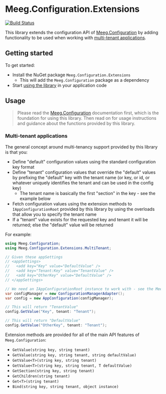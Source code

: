 # Meeg.Configuration.Extensions

[![Build Status](https://dev.azure.com/cpmeeg/Meeg/_apis/build/status/meeg-configuration-extensions?branchName=develop)](https://dev.azure.com/cpmeeg/Meeg/_build/latest?definitionId=6&branchName=develop)

This library extends the configuration API of [Meeg.Configuration](https://github.com/CMeeg/meeg-configuration) by adding functionality to be used when working with [multi-tenant applications](#multi-tenant-applications).

## Getting started

To get started:

* Install the NuGet package `Meeg.Configuration.Extensions`
  * This will add the `Meeg.Configuration` package as a dependency
* Start [using the library](#usage) in your application code

## Usage

> Please read the [Meeg.Configuration](https://github.com/CMeeg/meeg-configuration) documentation first, which is the foundation for using this library. Then read on for usage instructions and guidance about the functions provided by this library.

### Multi-tenant applications

The general concept around multi-tenancy support provided by this library is that you:

* Define "default" configuration values using the standard configuration key format
* Define "tenant" configuration values that override the "default" values by prefixing the "default" key with the tenant name (or key, or id, or whatever uniquely identifies the tenant and can be used in the config key)
  * The tenant name is basically the first "section" in the key - see the example below
* Fetch configuration values using the extension methods to `IAppConfigurationRoot` provided by this library by using the overloads that allow you to specify the tenant name
* If a "tenant" value exists for the requested key and tenant it will be returned; else the "default" value will be returned

For example:

```c#
using Meeg.Configuration;
using Meeg.Configuration.Extensions.MultiTenant;

// Given these appSettings
// <appSettings>
//   <add key="Key" value="DefaultValue" />
//   <add key="Tenant:Key" value="TenantValue" />
//   <add key="OtherKey" value="DefaultValue" />
// </appSettings>

// We need an IAppConfigurationRoot instance to work with - see the Meeg.Configuration docs
var configManager = new ConfigurationManagerAdapter();
var config = new AppConfiguration(configManager);

// This will return "TenantValue"
config.GetValue("Key", tenant: "Tenant");

// This will return "DefaultValue"
config.GetValue("OtherKey", tenant: "Tenant");
```

Extension methods are provided for all of the main API features of `Meeg.Configuration`:

* `GetValue(string key, string tenant)`
* `GetValue(string key, string tenant, string defaultValue)`
* `GetValue<T>(string key, string tenant)`
* `GetValue<T>(string key, string tenant, T defaultValue)`
* `GetSection(string key, string tenant)`
* `GetChildren(string tenant)`
* `Get<T>(string tenant)`
* `Bind(string key, string tenant, object instance)`
